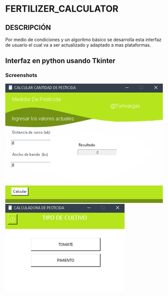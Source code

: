 # FERTILIZER_CALCULATOR

## DESCRIPCIÓN
Por medio de condiciones y un algoritmo básico se desarrolla esta interfaz de usuario el cual va a ser actualizado y adaptado a mas plataformas.
## Interfaz en python usando Tkinter

### Screenshots
<div style="align:left">
  <img src="images/Screenshot_2.png"/>
  <img src="images/Screenshot_1.png"/>
</div>



